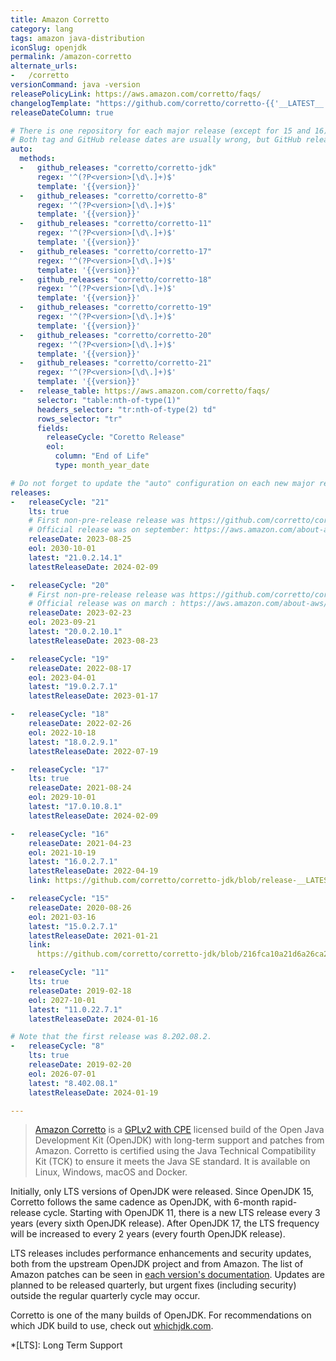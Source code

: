 ```yaml
---
title: Amazon Corretto
category: lang
tags: amazon java-distribution
iconSlug: openjdk
permalink: /amazon-corretto
alternate_urls:
-   /corretto
versionCommand: java -version
releasePolicyLink: https://aws.amazon.com/corretto/faqs/
changelogTemplate: "https://github.com/corretto/corretto-{{'__LATEST__'|split:'.'|first}}/blob/release-__LATEST__/CHANGELOG.md"
releaseDateColumn: true

# There is one repository for each major release (except for 15 and 16).
# Both tag and GitHub release dates are usually wrong, but GitHub release dates are closer to the correct date.
auto:
  methods:
  -   github_releases: "corretto/corretto-jdk"
      regex: '^(?P<version>[\d\.]+)$'
      template: '{{version}}'
  -   github_releases: "corretto/corretto-8"
      regex: '^(?P<version>[\d\.]+)$'
      template: '{{version}}'
  -   github_releases: "corretto/corretto-11"
      regex: '^(?P<version>[\d\.]+)$'
      template: '{{version}}'
  -   github_releases: "corretto/corretto-17"
      regex: '^(?P<version>[\d\.]+)$'
      template: '{{version}}'
  -   github_releases: "corretto/corretto-18"
      regex: '^(?P<version>[\d\.]+)$'
      template: '{{version}}'
  -   github_releases: "corretto/corretto-19"
      regex: '^(?P<version>[\d\.]+)$'
      template: '{{version}}'
  -   github_releases: "corretto/corretto-20"
      regex: '^(?P<version>[\d\.]+)$'
      template: '{{version}}'
  -   github_releases: "corretto/corretto-21"
      regex: '^(?P<version>[\d\.]+)$'
      template: '{{version}}'
  -   release_table: https://aws.amazon.com/corretto/faqs/
      selector: "table:nth-of-type(1)"
      headers_selector: "tr:nth-of-type(2) td"
      rows_selector: "tr"
      fields:
        releaseCycle: "Coretto Release"
        eol:
          column: "End of Life"
          type: month_year_date

# Do not forget to update the "auto" configuration on each new major release.
releases:
-   releaseCycle: "21"
    lts: true
    # First non-pre-release release was https://github.com/corretto/corretto-21/releases/tag/21.0.0.35.1
    # Official release was on september: https://aws.amazon.com/about-aws/whats-new/2023/09/amazon-corretto-21-generally-available/
    releaseDate: 2023-08-25
    eol: 2030-10-01
    latest: "21.0.2.14.1"
    latestReleaseDate: 2024-02-09

-   releaseCycle: "20"
    # First non-pre-release release was https://github.com/corretto/corretto-20/releases/tag/20.0.0.36.1
    # Official release was on march : https://aws.amazon.com/about-aws/whats-new/2023/03/amazon-corretto-20/
    releaseDate: 2023-02-23
    eol: 2023-09-21
    latest: "20.0.2.10.1"
    latestReleaseDate: 2023-08-23

-   releaseCycle: "19"
    releaseDate: 2022-08-17
    eol: 2023-04-01
    latest: "19.0.2.7.1"
    latestReleaseDate: 2023-01-17

-   releaseCycle: "18"
    releaseDate: 2022-02-26
    eol: 2022-10-18
    latest: "18.0.2.9.1"
    latestReleaseDate: 2022-07-19

-   releaseCycle: "17"
    lts: true
    releaseDate: 2021-08-24
    eol: 2029-10-01
    latest: "17.0.10.8.1"
    latestReleaseDate: 2024-02-09

-   releaseCycle: "16"
    releaseDate: 2021-04-23
    eol: 2021-10-19
    latest: "16.0.2.7.1"
    latestReleaseDate: 2022-04-19
    link: https://github.com/corretto/corretto-jdk/blob/release-__LATEST__/CHANGELOG.md

-   releaseCycle: "15"
    releaseDate: 2020-08-26
    eol: 2021-03-16
    latest: "15.0.2.7.1"
    latestReleaseDate: 2021-01-21
    link:
      https://github.com/corretto/corretto-jdk/blob/216fca10a21d6a26ca2846d4ca2861ea644a7a1e/CHANGELOG.md#january-2021-critical-patch-update-corretto-version-150271

-   releaseCycle: "11"
    lts: true
    releaseDate: 2019-02-18
    eol: 2027-10-01
    latest: "11.0.22.7.1"
    latestReleaseDate: 2024-01-16

# Note that the first release was 8.202.08.2.
-   releaseCycle: "8"
    lts: true
    releaseDate: 2019-02-20
    eol: 2026-07-01
    latest: "8.402.08.1"
    latestReleaseDate: 2024-01-19

---
```


> [Amazon Corretto](https://aws.amazon.com/corretto/) is a [GPLv2 with CPE](https://openjdk.org/legal/gplv2+ce.html)
> licensed build of the Open Java Development Kit (OpenJDK) with long-term support and patches from
> Amazon. Corretto is certified using the Java Technical Compatibility Kit (TCK) to ensure it meets
> the Java SE standard. It is available on Linux, Windows, macOS and Docker.

Initially, only LTS versions of OpenJDK were released.
Since OpenJDK 15, Corretto follows the same cadence as OpenJDK, with 6-month rapid-release cycle.
Starting with OpenJDK 11, there is a new LTS release every 3 years (every sixth OpenJDK release).
After OpenJDK 17, the LTS frequency will be increased to every 2 years (every fourth OpenJDK release).

LTS releases includes performance enhancements and security updates, both from the upstream OpenJDK
project and from Amazon. The list of Amazon patches can be seen in [each version's documentation](https://docs.aws.amazon.com/corretto/).
Updates are planned to be released quarterly, but urgent fixes (including security) outside the
regular quarterly cycle may occur.

Corretto is one of the many builds of OpenJDK. For recommendations on which JDK build to use, check
out [whichjdk.com](https://whichjdk.com/#amazon-corretto).

*[LTS]: Long Term Support
